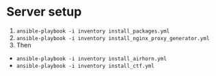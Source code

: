 
# Server setup

1. `ansible-playbook -i inventory install_packages.yml`
2. `ansible-playbook -i inventory install_nginx_proxy_generator.yml`
3. Then
  - `ansible-playbook -i inventory install_airhorn.yml`
  - `ansible-playbook -i inventory install_ctf.yml`

